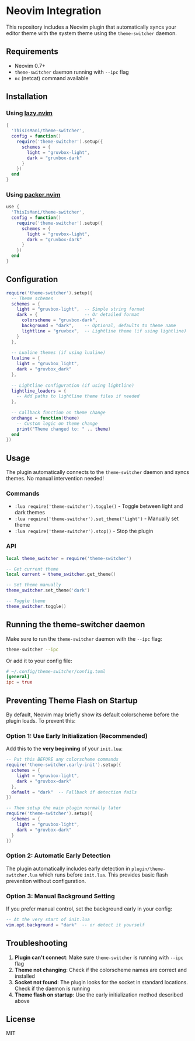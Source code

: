 # Neovim Integration

This repository includes a Neovim plugin that automatically syncs your editor theme with the system theme using the `theme-switcher` daemon.

## Requirements

- Neovim 0.7+
- `theme-switcher` daemon running with `--ipc` flag
- `nc` (netcat) command available

## Installation

### Using [lazy.nvim](https://github.com/folke/lazy.nvim)

```lua
{
  'ThisIsMani/theme-switcher',
  config = function()
    require('theme-switcher').setup({
      schemes = {
        light = "gruvbox-light",
        dark = "gruvbox-dark"
      }
    })
  end
}
```

### Using [packer.nvim](https://github.com/wbthomason/packer.nvim)

```lua
use {
  'ThisIsMani/theme-switcher',
  config = function()
    require('theme-switcher').setup({
      schemes = {
        light = "gruvbox-light", 
        dark = "gruvbox-dark"
      }
    })
  end
}
```

## Configuration

```lua
require('theme-switcher').setup({
  -- Theme schemes
  schemes = {
    light = "gruvbox-light",  -- Simple string format
    dark = {                  -- Or detailed format
      colorscheme = "gruvbox-dark",
      background = "dark",    -- Optional, defaults to theme name
      lightline = "gruvbox",  -- Lightline theme (if using lightline)
    }
  },
  
  -- Lualine themes (if using lualine)
  lualine = {
    light = "gruvbox_light",
    dark = "gruvbox_dark"
  },
  
  -- Lightline configuration (if using lightline)
  lightline_loaders = {
    -- Add paths to lightline theme files if needed
  },
  
  -- Callback function on theme change
  onchange = function(theme)
    -- Custom logic on theme change
    print("Theme changed to: " .. theme)
  end
})
```

## Usage

The plugin automatically connects to the `theme-switcher` daemon and syncs themes. No manual intervention needed!

### Commands

- `:lua require('theme-switcher').toggle()` - Toggle between light and dark themes
- `:lua require('theme-switcher').set_theme('light')` - Manually set theme
- `:lua require('theme-switcher').stop()` - Stop the plugin

### API

```lua
local theme_switcher = require('theme-switcher')

-- Get current theme
local current = theme_switcher.get_theme()

-- Set theme manually
theme_switcher.set_theme('dark')

-- Toggle theme
theme_switcher.toggle()
```

## Running the theme-switcher daemon

Make sure to run the `theme-switcher` daemon with the `--ipc` flag:

```bash
theme-switcher --ipc
```

Or add it to your config file:

```toml
# ~/.config/theme-switcher/config.toml
[general]
ipc = true
```

## Preventing Theme Flash on Startup

By default, Neovim may briefly show its default colorscheme before the plugin loads. To prevent this:

### Option 1: Use Early Initialization (Recommended)

Add this to the **very beginning** of your `init.lua`:

```lua
-- Put this BEFORE any colorscheme commands
require('theme-switcher.early-init').setup({
  schemes = {
    light = "gruvbox-light",
    dark = "gruvbox-dark"
  },
  default = "dark"  -- Fallback if detection fails
})

-- Then setup the main plugin normally later
require('theme-switcher').setup({
  schemes = {
    light = "gruvbox-light",
    dark = "gruvbox-dark"
  }
})
```

### Option 2: Automatic Early Detection

The plugin automatically includes early detection in `plugin/theme-switcher.lua` which runs before `init.lua`. This provides basic flash prevention without configuration.

### Option 3: Manual Background Setting

If you prefer manual control, set the background early in your config:

```lua
-- At the very start of init.lua
vim.opt.background = "dark"  -- or detect it yourself
```

## Troubleshooting

1. **Plugin can't connect**: Make sure `theme-switcher` is running with `--ipc` flag
2. **Theme not changing**: Check if the colorscheme names are correct and installed
3. **Socket not found**: The plugin looks for the socket in standard locations. Check if the daemon is running
4. **Theme flash on startup**: Use the early initialization method described above

## License

MIT